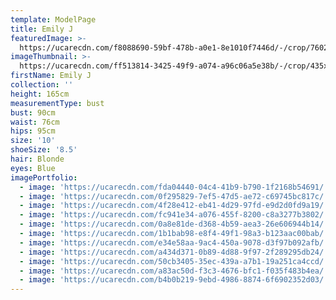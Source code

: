 ```yaml
---
template: ModelPage
title: Emily J
featuredImage: >-
  https://ucarecdn.com/f8088690-59bf-478b-a0e1-8e1010f7446d/-/crop/7602x4069/0,536/-/preview/
imageThumbnail: >-
  https://ucarecdn.com/ff513814-3425-49f9-a074-a96c06a5e38b/-/crop/435x595/161,318/-/preview/
firstName: Emily J
collection: ''
height: 165cm
measurementType: bust
bust: 90cm
waist: 76cm
hips: 95cm
size: '10'
shoeSize: '8.5'
hair: Blonde
eyes: Blue
imagePortfolio:
  - image: 'https://ucarecdn.com/fda04440-04c4-41b9-b790-1f2168b54691/'
  - image: 'https://ucarecdn.com/0f295829-7ef5-47d5-ae72-c69745bc817c/'
  - image: 'https://ucarecdn.com/4f28e412-eb41-4d29-97fd-e9d2d0fd9a19/'
  - image: 'https://ucarecdn.com/fc941e34-a076-455f-8200-c8a3277b3802/'
  - image: 'https://ucarecdn.com/0a8e81de-d368-4b59-aea3-26e606944b14/'
  - image: 'https://ucarecdn.com/1b1bab98-e8f4-49f1-98a3-b123aac00bab/'
  - image: 'https://ucarecdn.com/e34e58aa-9ac4-450a-9078-d3f97b092afb/'
  - image: 'https://ucarecdn.com/a434d371-0b89-4d88-9f97-2f289295db24/'
  - image: 'https://ucarecdn.com/50cb3405-35ec-439a-a7b1-19a251ca4ccd/'
  - image: 'https://ucarecdn.com/a83ac50d-f3c3-4676-bfc1-f035f483b4ea/'
  - image: 'https://ucarecdn.com/b4b0b219-9ebd-4986-8874-6f6902352d03/'
---
```


